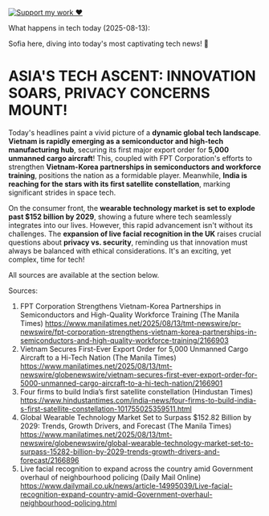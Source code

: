 [![Support my work ❤️](https://img.shields.io/badge/Support%20my%20work%20❤️-orange?style=for-the-badge&logo=patreon&logoColor=white)](https://www.patreon.com/c/orobocigano)

What happens in tech today (2025-08-13):

Sofia here, diving into today's most captivating tech news! 🚀

# ASIA'S TECH ASCENT: INNOVATION SOARS, PRIVACY CONCERNS MOUNT!

Today's headlines paint a vivid picture of a **dynamic global tech landscape**. **Vietnam is rapidly emerging as a semiconductor and high-tech manufacturing hub**, securing its first major export order for **5,000 unmanned cargo aircraft**! This, coupled with FPT Corporation's efforts to strengthen **Vietnam-Korea partnerships in semiconductors and workforce training**, positions the nation as a formidable player. Meanwhile, **India is reaching for the stars with its first satellite constellation**, marking significant strides in space tech.

On the consumer front, the **wearable technology market is set to explode past $152 billion by 2029**, showing a future where tech seamlessly integrates into our lives. However, this rapid advancement isn't without its challenges. The **expansion of live facial recognition in the UK** raises crucial questions about **privacy vs. security**, reminding us that innovation must always be balanced with ethical considerations. It's an exciting, yet complex, time for tech!

All sources are available at the section below.

Sources:
1. FPT Corporation Strengthens Vietnam-Korea Partnerships in Semiconductors and High-Quality Workforce Training (The Manila Times)
   https://www.manilatimes.net/2025/08/13/tmt-newswire/pr-newswire/fpt-corporation-strengthens-vietnam-korea-partnerships-in-semiconductors-and-high-quality-workforce-training/2166903
2. Vietnam Secures First-Ever Export Order for 5,000 Unmanned Cargo Aircraft to a Hi-Tech Nation (The Manila Times)
   https://www.manilatimes.net/2025/08/13/tmt-newswire/globenewswire/vietnam-secures-first-ever-export-order-for-5000-unmanned-cargo-aircraft-to-a-hi-tech-nation/2166901
3. Four firms to build India’s first satellite constellation (Hindustan Times)
   https://www.hindustantimes.com/india-news/four-firms-to-build-india-s-first-satellite-constellation-101755025359511.html
4. Global Wearable Technology Market Set to Surpass $152.82 Billion by 2029: Trends, Growth Drivers, and Forecast (The Manila Times)
   https://www.manilatimes.net/2025/08/13/tmt-newswire/globenewswire/global-wearable-technology-market-set-to-surpass-15282-billion-by-2029-trends-growth-drivers-and-forecast/2166896
5. Live facial recognition to expand across the country amid Government overhaul of neighbourhood policing (Daily Mail Online)
   https://www.dailymail.co.uk/news/article-14995039/Live-facial-recognition-expand-country-amid-Government-overhaul-neighbourhood-policing.html